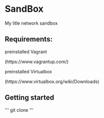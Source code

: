 # SandBox
My litle network sandbox

<H2> Requirements: </H2> 
  <p> preinstalled Vagrant </p>
  <p>    (https://www.vagrantup.com/) </p>
 <p> preinstalled Virtualbox </p>
  <p>    (https://www.virtualbox.org/wiki/Downloads) </p>

<h2> Getting started </h2>
 '''
 git clone
'''
